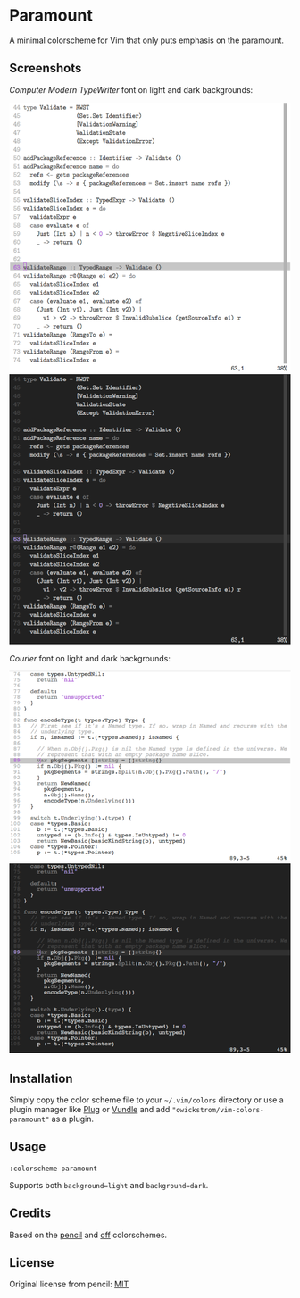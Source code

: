 # Paramount

A minimal colorscheme for Vim that only puts emphasis on the paramount.

## Screenshots

*Computer Modern TypeWriter* font on light and dark backgrounds:

![](screenshots/light-cmu.png)
![](screenshots/dark-cmu.png)

*Courier* font on light and dark backgrounds:

![](screenshots/light-courier.png)
![](screenshots/dark-courier.png)

## Installation

Simply copy the color scheme file to your `~/.vim/colors`
directory or use a plugin manager like [Plug][] or [Vundle][] and add
`"owickstrom/vim-colors-paramount"` as a plugin.

[vundle]: https://github.com/gmarik/Vundle.vim
[plug]: https://github.com/junegunn/vim-plug

## Usage

```
:colorscheme paramount
```

Supports both `background=light` and `background=dark`.

## Credits

Based on the [pencil][] and [off][] colorschemes.

[pencil]: https://github.com/reedes/vim-colors-pencil
[off]: https://github.com/reedes/vim-colors-off

## License

Original license from pencil: [MIT](LICENSE)
